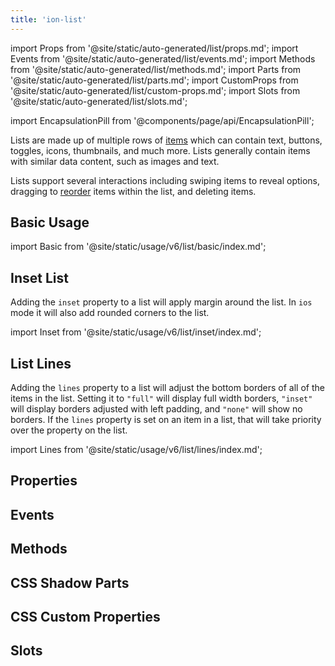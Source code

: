 ```yaml
---
title: 'ion-list'
---
```


import Props from '@site/static/auto-generated/list/props.md';
import Events from '@site/static/auto-generated/list/events.md';
import Methods from '@site/static/auto-generated/list/methods.md';
import Parts from '@site/static/auto-generated/list/parts.md';
import CustomProps from '@site/static/auto-generated/list/custom-props.md';
import Slots from '@site/static/auto-generated/list/slots.md';

<head>
  <title>ion-list: Item List View Component for iOS and Android Apps</title>
  <meta
    name="description"
    content="ion-lists are made up of multiple rows of items containing text, icons, toggles, and more. Learn about the list view component for iOS and Android Ionic apps."
  />
</head>

import EncapsulationPill from '@components/page/api/EncapsulationPill';

Lists are made up of multiple rows of [items](./item) which can contain text, buttons, toggles,
icons, thumbnails, and much more. Lists generally contain items with similar data content, such as images and text.

Lists support several interactions including swiping items to reveal options, dragging to [reorder](./reorder) items within the list, and deleting items.

## Basic Usage

import Basic from '@site/static/usage/v6/list/basic/index.md';

<Basic />

## Inset List

Adding the `inset` property to a list will apply margin around the list. In `ios` mode it will also add rounded corners to the list.

import Inset from '@site/static/usage/v6/list/inset/index.md';

<Inset />

## List Lines

Adding the `lines` property to a list will adjust the bottom borders of all of the items in the list. Setting it to `"full"` will display full width borders, `"inset"` will display borders adjusted with left padding, and `"none"` will show no borders. If the `lines` property is set on an item in a list, that will take priority over the property on the list.

import Lines from '@site/static/usage/v6/list/lines/index.md';

<Lines />

## Properties

<Props />

## Events

<Events />

## Methods

<Methods />

## CSS Shadow Parts

<Parts />

## CSS Custom Properties

<CustomProps />

## Slots

<Slots />
